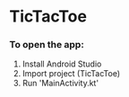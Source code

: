 # TicTacToe

### To open the app:
1. Install Android Studio
2. Import project (TicTacToe)
3. Run 'MainActivity.kt'
